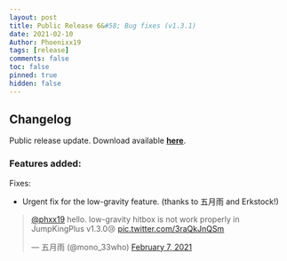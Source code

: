 ```yaml
---
layout: post
title: Public Release 6&#58; Bug fixes (v1.3.1)
date: 2021-02-10
Author: Phoenixx19
tags: [release]
comments: false
toc: false
pinned: true
hidden: false
---
```


## Changelog

Public release update.
Download available [**here**](https://github.com/Phoenixx19/JumpKingPlus/releases/tag/v1.3.1). <!-- more -->

### Features added:
Fixes:
- Urgent fix for the low-gravity feature. (thanks to 五月雨 and Erkstock!)

<blockquote class="twitter-tweet"><p lang="en" dir="ltr"><a href="https://twitter.com/phxx19?ref_src=twsrc%5Etfw">@phxx19</a> hello. low-gravity hitbox is not work properly in JumpKingPlus v1.3.0😢 <a href="https://t.co/3raQkJnQSm">pic.twitter.com/3raQkJnQSm</a></p>&mdash; 五月雨 (@mono_33who) <a href="https://twitter.com/mono_33who/status/1358425873825734656?ref_src=twsrc%5Etfw">February 7, 2021</a></blockquote> <script async src="https://platform.twitter.com/widgets.js" charset="utf-8"></script>
